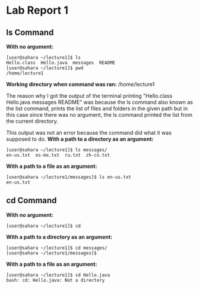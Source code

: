 # Lab Report 1
## ls Command
**With no argument:**
```
[user@sahara ~/lecture1]$ ls
Hello.class  Hello.java  messages  README
[user@sahara ~/lecture1]$ pwd
/home/lecture1
```
**Working directory when command was ran:** /home/lecture1

The reason why I got the output of the terminal printing "Hello.class Hello.java messages README" was because the ls command also known as the list command, prints the list of files and folders in the given path but in this case since there was no argument, the ls command printed the list from the current directory. 

This output was not an error because the command did what it was supposed to do.
**With a path to a directory as an argument:**
```
[user@sahara ~/lecture1]$ ls messages/
en-us.txt  es-mx.txt  ru.txt  zh-cn.txt
```
**With a path to a file as an argument:**
```
[user@sahara ~/lecture1/messages]$ ls en-us.txt 
en-us.txt
```
## cd Command
**With no argument:**
```
[user@sahara ~/lecture1]$ cd
```
**With a path to a directory as an argument:**
```
[user@sahara ~/lecture1]$ cd messages/
[user@sahara ~/lecture1/messages]$
```
**With a path to a file as an argument:**
```
[user@sahara ~/lecture1]$ cd Hello.java 
bash: cd: Hello.java: Not a directory
```

